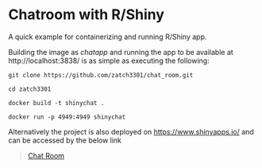 # Chatroom with R/Shiny

A quick example for containerizing and running R/Shiny app. 

Building the image as _chatapp_ and running the app to be available at http://localhost:3838/ is as simple as executing the following:

```
git clone https://github.com/zatch3301/chat_room.git

cd zatch3301

docker build -t shinychat .

docker run -p 4949:4949 shinychat
```

Alternatively the project is also deployed on https://www.shinyapps.io/ and can be accessed by the below link

> [Chat Room](https://zatch.shinyapps.io/chat_room/)
